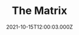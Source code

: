 ---
title: "The Matrix"
year: 1999
date: 2021-10-15T12:00:03.000Z
permalink: /almanac/movies/2021-10-15-the-matrix/index.html
link: https://letterboxd.com/rknightuk/film/the-matrix/1/
rating: 3
tmdbid: 603
---